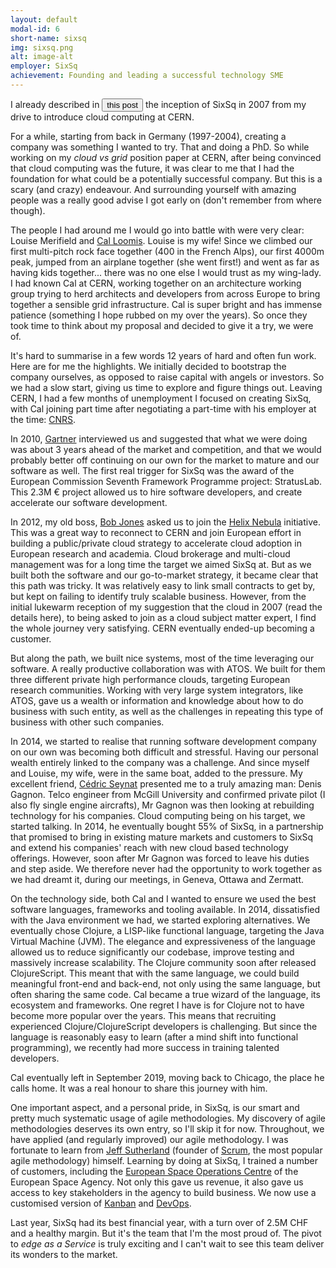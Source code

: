 ```yaml
---
layout: default
modal-id: 6
short-name: sixsq
img: sixsq.png
alt: image-alt
employer: SixSq
achievement: Founding and leading a successful technology SME
---
```


I already described in <button type="link" class="link-button" data-toggle="modal" data-target="#post-ariane-5">this post</button> the inception of SixSq in 2007 from my drive to introduce cloud computing at CERN.

For a while, starting from back in Germany (1997-2004), creating a company was something I wanted to try.  That and doing a PhD. So while working on my *cloud vs grid* position paper at CERN, after being convinced that cloud computing was the future, it was clear to me that I had the foundation for what could be a potentially successful company. But this is a scary (and crazy) endeavour. And surrounding yourself with amazing people was a really good advise I got early on (don't remember from where though).

The people I had around me I would go into battle with were very clear: Louise Merifield and [Cal Loomis](https://www.linkedin.com/in/charlesloomis). Louise is my wife! Since we climbed our first multi-pitch rock face together (400 in the French Alps), our first 4000m peak, jumped from an airplane together (she went first!) and went as far as having kids together... there was no one else I would trust as my wing-lady. I had known Cal at CERN, working together on an architecture working group trying to herd architects and developers from across Europe to bring together a sensible grid infrastructure. Cal is super bright and has immense patience (something I hope rubbed on my over the years). So once they took time to think about my proposal and decided to give it a try, we were of.

It's hard to summarise in a few words 12 years of hard and often fun work. Here are for me the highlights. We initially decided to bootstrap the company ourselves, as opposed to raise capital with angels or investors. So we had a slow start, giving us time to explore and figure things out. Leaving CERN, I had a few months of unemployment I focused on creating SixSq, with Cal joining part time after negotiating a part-time with his employer at the time: [CNRS](http://www.cnrs.fr).

In 2010, [Gartner](https://www.gartner.com/en) interviewed us and suggested that what we were doing was about 3 years ahead of the market and competition, and that we would probably better off continuing on our own for the market to mature and our software as well. The first real trigger for SixSq was the award of the European Commission Seventh Framework Programme project: StratusLab. This 2.3M € project allowed us to hire software developers, and create accelerate our software development.

In 2012, my old boss, [Bob Jones](https://www.linkedin.com/in/bobjonescern/) asked us to join the [Helix Nebula](https://www.helix-nebula.eu) initiative. This was a great way to reconnect to CERN and join European effort in building a public/private cloud strategy to accelerate cloud adoption in European research and academia. Cloud brokerage and multi-cloud management was for a long time the target we aimed SixSq at. But as we built both the software and our go-to-market strategy, it became clear that this path was tricky. It was relatively easy to link small contracts to get by, but kept on failing to identify truly scalable business. However, from the initial lukewarm reception of my suggestion that the cloud in 2007 (read the details here), to being asked to join as a cloud subject matter expert, I find the whole journey very satisfying. CERN eventually ended-up becoming a customer.

But along the path, we built nice systems, most of the time leveraging our software. A really productive collaboration was with ATOS. We built for them three different private high performance clouds, targeting European research communities. Working with very large system integrators, like ATOS, gave us a wealth or information and knowledge about how to do business with such entity, as well as the challenges in repeating this type of business with other such companies.

In 2014, we started to realise that running software development company on our own was becoming both difficult and stressful. Having our personal wealth entirely linked to the company was a challenge. And since myself and Louise, my wife, were in the same boat, added to the pressure. My excellent friend, [Cédric Seynat](https://www.linkedin.com/in/cedricseynat/) presented me to a truly amazing man: Denis Gagnon. Telco engineer from McGill University and confirmed private pilot (I also fly single engine aircrafts), Mr Gagnon was then looking at rebuilding technology for his companies. Cloud computing being on his target, we started talking. In 2014, he eventually bought 55% of SixSq, in a partnership that promised to bring in existing mature markets and customers to SixSq and extend his companies' reach with new cloud based technology offerings.  However, soon after Mr Gagnon was forced to leave his duties and step aside. We therefore never had the opportunity to work together as we had dreamt it, during our meetings, in Geneva, Ottawa and Zermatt.

On the technology side, both Cal and I wanted to ensure we used the best software languages, frameworks and tooling available. In 2014, dissatisfied with the Java environment we had, we started exploring alternatives. We eventually chose Clojure, a LISP-like functional language, targeting the Java Virtual Machine (JVM). The elegance and expressiveness of the language allowed us to reduce significantly our codebase, improve testing and massively increase scalability. The Clojure community soon after released ClojureScript. This meant that with the same language, we could build meaningful front-end and back-end, not only using the same language, but often sharing the same code. Cal became a true wizard of the language, its ecosystem and frameworks. One regret I have is for Clojure not to have become more popular over the years. This means that recruiting experienced Clojure/ClojureScript developers is challenging.  But since the language is reasonably easy to learn (after a mind shift into functional programming), we recently had more success in training talented developers.

Cal eventually left in September 2019, moving back to Chicago, the place he calls home. It was a real honour to share this journey with him.

One important aspect, and a personal pride, in SixSq, is our smart and pretty much systematic usage of agile methodologies. My discovery of agile methodologies deserves its own entry, so I'll skip it for now. Throughout, we have applied (and regularly improved) our agile methodology. I was fortunate to learn from [Jeff Sutherland](https://www.linkedin.com/in/jeffsutherland) (founder of [Scrum](https://www.scrum.org), the most popular agile methodology) himself. Learning by doing at SixSq, I trained a number of customers, including the [European Space Operations Centre](https://www.esa.int/About_Us/ESOC) of the European Space Agency. Not only this gave us revenue, it also gave us access to key stakeholders in the agency to build business. We now use a customised version of [Kanban](https://en.wikipedia.org/wiki/Kanban_(development)) and [DevOps](https://en.wikipedia.org/wiki/DevOps).

Last year, SixSq had its best financial year, with a turn over of 2.5M CHF and a healthy margin. But it's the team that I'm the most proud of. The pivot to *edge as a Service* is truly exciting and I can't wait to see this team deliver its wonders to the market.  
